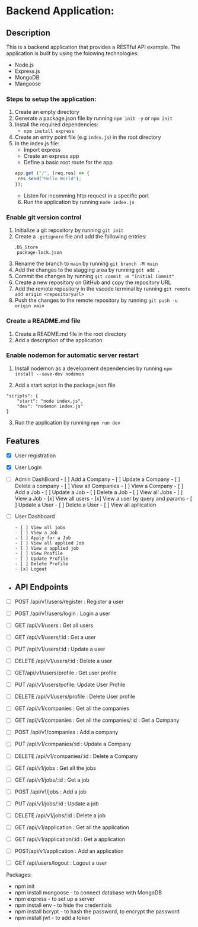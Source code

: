 # Backend Application:

## Description

This is a backend application that provides a RESTful API example. The application is built by using the folowing technologies:

- Node.js
- Express.js
- MongoDB
- Mangoose

### Steps to setup the application:

1. Create an empty directory
2. Generate a package.json file by running `npm init -y` or `npm init`
3. Install the required dependencies:
   - `npm install express`
4. Create an entry point file (e.g `index.js`) in the root directory
5. In the index.js file:
   - Import express
   - Create an express app
   - Define a basic root route for the app 
   ```javascript
   app.get ("/", (req,res) => {
    res.send("Hello World");
   });
   ```
   - Listen for incomming http request in a specific port
   6. Run the application by running `node index.js`

### Enable git version control

1. Initialize a git repository by running `git init`
2. Create a `.gitignore` file and add the following entries:

```node_modules/
   .DS_Store
    package-lock.json
```
3. Rename the branch to `main` by running `git branch -M main`
4. Add the changes to the stagging area by running `git add .`
5. Commit the changes by running `git commit -m "Initial Commit"`
6. Create a new repository on GitHub and copy the repository URL
7. Add the remote repository in the vscode terminal by running `git remote add origin <repositoryurl>`
8. Push the changes to the remote repository by running `git push -u origin main`

### Create a README.md file

1. Create a README.md file in the root directory
2. Add a description of the application

### Enable nodemon for automatic server restart

1. Install nodemon as a development dependencies by running `npm install --save-dev nodemon`

2. Add a start script in the package.json file

```
"scripts": {
    "start": "node index.js",
    "dev": "nodemon index.js"
}
```
3. Run the application by running `npm run dev`

## Features

   - [X] User registration
   - [x] User Login

- [ ] Admin DashBoard
      - [ ] Add a Company
      - [ ] Update a Company
      - [ ] Delete a company
      - [ ] View all Companies
      - [ ] View a Company
      - [ ] Add a Job
      - [ ] Update a Job
      - [ ] Delete a Job
      - [ ] View all Jobs
      - [ ] View a Job
      - [x] View all users 
      - [x] View a user by query and params
      - [ ] Update a User
      - [ ] Delete a User
      - [ ] View all apllication
   
- [ ] User Dashboard
    
      - [ ] View all jobs
      - [ ] View a Job
      - [ ] Apply for a Job
      - [ ] View all applied Job
      - [ ] View a applied job
      - [ ] View Profile
      - [ ] Update Profile
      - [ ] Delete Profile
      - [x] Logout

- ## API Endpoints

- [ ] POST /api/v1/users/register : Register a user
- [ ] POST /api/v1/users/login : Login a user
- [ ] GET /api/v1/users : Get all users
- [ ] GET /api/v1/users/:id : Get a user
- [ ] PUT /api/v1/users/:id : Update a user
- [ ] DELETE /api/v1/users/:id : Delete a user
- [ ] GET/api/v1/users/profile :    Get user profile
- [ ] PUT /api/v1/users/pofile: Update User Profile
- [ ] DELETE /api/v1/users/profile : Delete User profile
- [ ] GET /api/v1/companies : Get all the companies
- [ ] GET /api/v1/companies : Get all the companies/:id : Get a Company
- [ ] POST /api/v1/companies : Add a company
- [ ] PUT /api/v1/companies/:id : Update a Company
- [ ] DELETE /api/v1/companies/:id : Delete a Company
- [ ] GET /api/v1/jobs : Get all the jobs
- [ ] GET /api/v1/jobs/:id : Get a job
- [ ] POST /api/v1/jobs : Add a job
- [ ] PUT /api/v1/jobs/:id : Update a job
- [ ] DELETE /api/v1/jobs/:id : Delete a job
- [ ] GET /api/v1/application : Get all the application
 - [ ] GET /api/v1/application/:id : Get a application
- [ ]  POST/api/v1/application : Add an application
- [ ] GET /api/users/logout : Logout a user


Packages:

   - npm init
   - npm install mongoose - to connect database with MongoDB
   - npm express - to set up a server
   - npm install env - to hide the credentials
   - npm install bcrypt - to hash the password, to encrypt the password
   - npm install jwt - to add a token




   